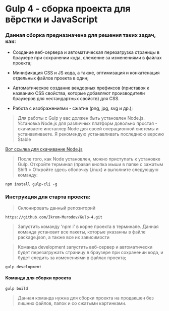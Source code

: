 # Gulp 4 - сборка проекта для вёрстки и JavaScript

### Данная сборка предназначена для решения таких задач, как:

- Создание веб-сервера и автоматическая перезагрузка страницы в браузере при сохранении кода, слежение за изменениями в файлах проекта;

- Минификация CSS и JS кода, а также, оптимизация и конкатенация отдельных файлов проекта в один;

- Автоматическое создание вендорных префиксов (приставок к названию CSS свойства, которые добавляют производители браузеров для нестандартных свойств) для CSS.

- Работа с изображениями - сжатие (png, jpg, svg и др.);

> Для работы с Gulp у вас должен быть установлен Node.js. Установка Node.js для различных платформ довольно простая - скачиваете инсталлер Node для своей операционной системы и устанавливаете. Я рекомендую устанавливать последнюю версию Stable

[Вот ссылка для скачивание Node.js](https://nodejs.org/ru/)

> После того, как Node установлен, можно приступать к установке Gulp. Откройте терминал (правая кнопка мыши в папке с зажатым Shift > Откройте здесь оболочку Linux) и выполните следующую команду:

```npm
npm install gulp-cli -g
```

### Инструкция для старта проекта:

> Склонировать данный репозиторий

```git
https://github.com/Ikrom-Murodov/Gulp-4.git
```

> Запустить команду 'npm i' в корне проекта в терминале. Данная команда установит все пакеты, которые указанны в файле package.json, а также все их зависимости

> Команда development запустить веб-сервер и автоматически будет перезагружать страницу в браузере при сохранении кода, и будет следить за изменениями в файлах проекта;

```
gulp development
```

#### Команда для сборки проекта

```
gulp build
```

> Данная команда нужна для сборки проекта на продакшен без лишних файлов, папок и со сжатыми картинками.
